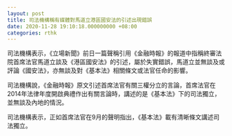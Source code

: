 ```yaml
---
layout: post
title: 司法機構稱有媒體對馬道立港區國安法的引述出現錯誤
date: 2020-11-28 19:10:18.000000000 +08:00
categories: rthk
---
```


司法機構表示，《立場新聞》前日一篇聲稱引用《金融時報》的報道中指稱終審法院首席法官馬道立談及《港區國安法》的引述，屬於失實錯誤，馬道立並無談及或評論《國安法》，亦無談及對《基本法》相關條文或法官任命的影響。

司法機構說，《金融時報》原文引述首席法官有關三權分立的言論，首席法官在2014年法律年度開啟典禮作出有關言論時，講述的是《基本法》下的司法獨立，並無談及內地的情況。

司法機構表示，正如首席法官在9月的聲明指出，《基本法》載有清晰條文講述司法獨立。
